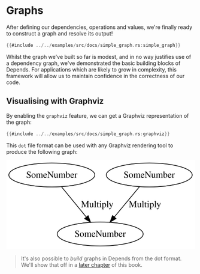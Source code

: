 # Graphs

After defining our dependencies, operations and values, we're finally ready to construct a graph and resolve its output!

```rust
{{#include ../../examples/src/docs/simple_graph.rs:simple_graph}}
```

Whilst the graph we've built so far is modest, and in no way justifies use of a dependency graph, we've demonstrated
the basic building blocks of Depends. For applications which are likely to grow in complexity, this framework will
allow us to maintain confidence in the correctness of our code.

## Visualising with Graphviz

By enabling the `graphviz` feature, we can get a Graphviz representation of the graph:

```rust
{{#include ../../examples/src/docs/simple_graph.rs:graphviz}}
```

This `dot` file format can be used with any Graphviz rendering tool to produce the following graph:

<p align="center">
  <img src="./assets/simple_graphviz.svg" />
</p>

> It's also possible to _build_ graphs in Depends from the dot format. We'll show that off in a [later chapter](reducing_more_boilerplate.md) of this book.